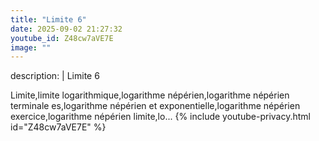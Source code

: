 ```yaml
---
title: "Limite 6"
date: 2025-09-02 21:27:32 
youtube_id: Z48cw7aVE7E
image: ""
---
```

description: |
  Limite 6
  
  
  Limite,limite logarithmique,logarithme népérien,logarithme népérien terminale es,logarithme népérien et exponentielle,logarithme népérien exercice,logarithme népérien limite,lo...
{% include youtube-privacy.html id="Z48cw7aVE7E" %}

